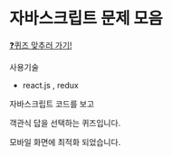 # 자바스크립트 문제 모음

[:question:퀴즈 맞추러 가기!](https://junh-k.github.io/react-js-question/)

사용기술

* react.js , redux


자바스크립트 코드를 보고

객관식 답을 선택하는 퀴즈입니다.

모바일 화면에 최적화 되었습니다.



